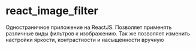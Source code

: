 # react_image_filter
Одностраничное приложение на ReactJS. Позволяет применять различные виды фильтров к изображению. Так же позволяет изменить настройки яркости, контрастности и насыщенности вручную
